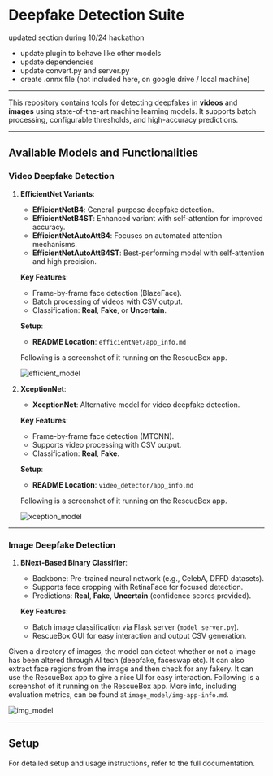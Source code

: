 # Deepfake Detection Suite

updated section during 10/24 hackathon
- update plugin to behave like other models
- update dependencies
- update convert.py and server.py
- create .onnx file (not included here, on google drive / local machine)


--------------------------------------------------------------------------

This repository contains tools for detecting deepfakes in **videos** and **images** using state-of-the-art machine learning models. It supports batch processing, configurable thresholds, and high-accuracy predictions.

---

## Available Models and Functionalities

### **Video Deepfake Detection**
1. **EfficientNet Variants**:
   - **EfficientNetB4**: General-purpose deepfake detection.
   - **EfficientNetB4ST**: Enhanced variant with self-attention for improved accuracy.
   - **EfficientNetAutoAttB4**: Focuses on automated attention mechanisms.
   - **EfficientNetAutoAttB4ST**: Best-performing model with self-attention and high precision.
   
   **Key Features**:
   - Frame-by-frame face detection (BlazeFace).
   - Batch processing of videos with CSV output.
   - Classification: **Real**, **Fake**, or **Uncertain**.

   **Setup**:
   - **README Location**: `efficientNet/app_info.md`

    Following is a screenshot of it running on the RescueBox app. 

    ![efficient_model](efficientNet/server.png)

2. **XceptionNet**:
    - **XceptionNet**: Alternative model for video deepfake detection.
    
    **Key Features**:
    - Frame-by-frame face detection (MTCNN).
    - Supports video processing with CSV output.
    - Classification: **Real**, **Fake**.
    
    **Setup**:
    - **README Location**: `video_detector/app_info.md`

    Following is a screenshot of it running on the RescueBox app. 

    ![xception_model](video_detector/server.png)

---

### **Image Deepfake Detection**

1. **BNext-Based Binary Classifier**:
   - Backbone: Pre-trained neural network (e.g., CelebA, DFFD datasets).
   - Supports face cropping with RetinaFace for focused detection.
   - Predictions: **Real**, **Fake**, **Uncertain** (confidence scores provided).

   **Key Features**:
   - Batch image classification via Flask server (`model_server.py`).
   - RescueBox GUI for easy interaction and output CSV generation.


Given a directory of images, the model can detect whether or not a image has been altered through AI tech (deepfake, faceswap etc). It can also extract face regions from the image and then check for any fakery. It can use the RescueBox app to give a nice UI for easy interaction. Following is a screenshot of it running on the RescueBox app. More info, including evaluation metrics, can be found at `image_model/img-app-info.md`. 

![img_model](image_model/image_server.png)

---

## Setup

For detailed setup and usage instructions, refer to the full documentation.

